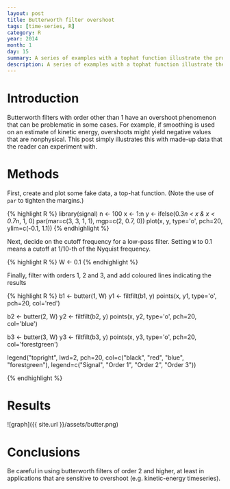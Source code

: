 ```yaml
---
layout: post
title: Butterworth filter overshoot
tags: [time-series, R]
category: R
year: 2014
month: 1
day: 15
summary: A series of examples with a tophat function illustrate the problem of overshoot in Butterworth filters of order exceeding 1.
description: A series of examples with a tophat function illustrate the problem of overshoot in Butterworth filters of order exceeding 1.
---
```


# Introduction

Butterworth filters with order other than 1 have an overshoot phenomenon that can be problematic in some cases.  For example, if smoothing is used on an estimate of kinetic energy, overshoots might yield negative values that are nonphysical.  This post simply illustrates this with made-up data that the reader can experiment with.  

# Methods

First, create and plot some fake data, a top-hat function.  (Note the use of ``par`` to tighten the margins.)

{% highlight R %}
library(signal)
n <- 100
x <- 1:n
y <- ifelse(0.3*n < x & x < 0.7*n, 1, 0)
par(mar=c(3, 3, 1, 1), mgp=c(2, 0.7, 0))
plot(x, y, type='o', pch=20, ylim=c(-0.1, 1.1))
{% endhighlight %}

Next, decide on the cutoff frequency for a low-pass filter.  Setting ``W`` to 0.1 means a cutoff at 1/10-th of the Nyquist frequency.


{% highlight R %}
W <- 0.1
{% endhighlight %}

Finally, filter with orders 1, 2 and 3, and add coloured lines indicating the results

{% highlight R %}
b1 <- butter(1, W)
y1 <- filtfilt(b1, y)
points(x, y1, type='o', pch=20, col='red')

b2 <- butter(2, W)
y2 <- filtfilt(b2, y)
points(x, y2, type='o', pch=20, col='blue')

b3 <- butter(3, W)
y3 <- filtfilt(b3, y)
points(x, y3, type='o', pch=20, col='forestgreen')

legend("topright", lwd=2, pch=20, 
        col=c("black", "red", "blue", "forestgreen"),
        legend=c("Signal", "Order 1", "Order 2", "Order 3"))


{% endhighlight %}

# Results

![graph]({{ site.url }}/assets/butter.png)



# Conclusions

Be careful in using butterworth filters of order 2 and higher, at least in applications that are sensitive to overshoot (e.g. kinetic-energy timeseries).


